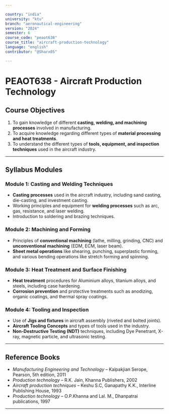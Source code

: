 ```yaml
---

country: "india"
university: "ktu"
branch: "aeronautical-engineering"
version: "2024"
semester: 6
course_code: "peaot638"
course_title: "aircraft-production-technology"
language: "english"
contributor: "@Sharx05"

---
```


# PEAOT638 - Aircraft Production Technology

## Course Objectives

1.  To gain knowledge of different **casting, welding, and machining processes** involved in manufacturing.
2.  To acquire knowledge regarding different types of **material processing and heat treatments**.
3.  To understand the different types of **tools, equipment, and inspection techniques** used in the aircraft industry.

---

## Syllabus Modules

### Module 1: Casting and Welding Techniques

-   **Casting processes** used in the aircraft industry, including sand casting, die-casting, and investment casting.
-   Working principles and equipment for **welding processes** such as arc, gas, resistance, and laser welding.
-   Introduction to soldering and brazing techniques.

### Module 2: Machining and Forming

-   Principles of **conventional machining** (lathe, milling, grinding, CNC) and **unconventional machining** (EDM, ECM, laser beam).
-   **Sheet metal operations** like shearing, punching, superplastic forming, and various bending operations like stretch forming and spinning.

### Module 3: Heat Treatment and Surface Finishing

-   **Heat treatment** procedures for Aluminium alloys, titanium alloys, and steels, including case hardening.
-   **Corrosion prevention** and protective treatments such as anodizing, organic coatings, and thermal spray coatings.

### Module 4: Tooling and Inspection

-   Use of **Jigs and fixtures** in aircraft assembly (riveted and bolted joints).
-   **Aircraft Tooling Concepts** and types of tools used in the industry.
-   **Non-Destructive Testing (NDT)** techniques, including Dye Penetrant, X-ray, magnetic particle, and ultrasonic testing.

---

## Reference Books

-   *Manufacturing Engineering and Technology* – Kalpakjian Serope, Pearson, 5th edition, 2011
-   *Production technology* – R.K. Jain, Khanna Publishers, 2002
-   *Aircraft production techniques* – Keshu S.C, Ganapathy K.K., Interline Publishing House, 1993
-   *Production technology* – O.P.Khanna and Lal. M., Dhanpatrai publications, 1997

---
